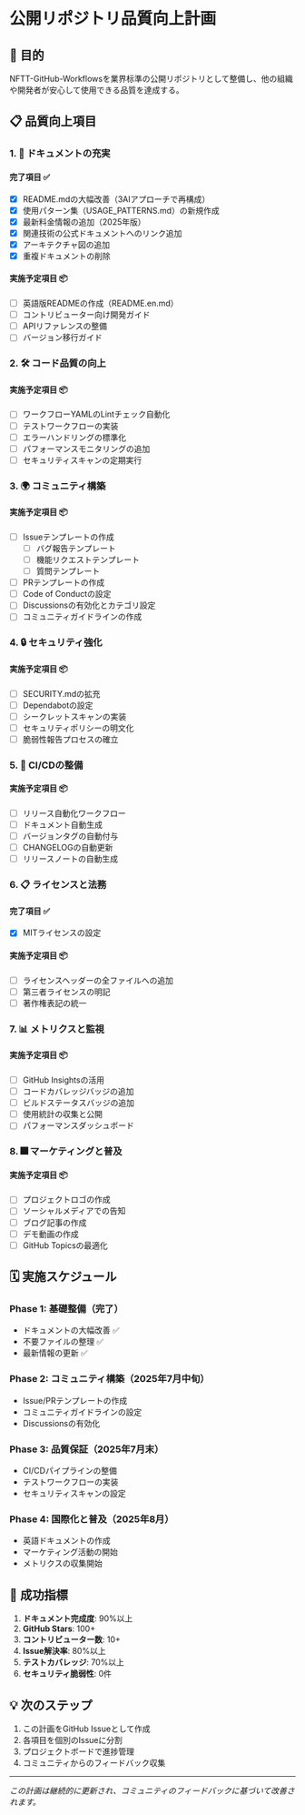 # 公開リポジトリ品質向上計画

## 🎯 目的

NFTT-GitHub-Workflowsを業界标準の公開リポジトリとして整備し、他の組織や開発者が安心して使用できる品質を達成する。

## 📋 品質向上項目

### 1. 📝 ドキュメントの充実

#### 完了項目 ✅
- [x] README.mdの大幅改善（3AIアプローチで再構成）
- [x] 使用パターン集（USAGE_PATTERNS.md）の新規作成
- [x] 最新料金情報の追加（2025年版）
- [x] 関連技術の公式ドキュメントへのリンク追加
- [x] アーキテクチャ図の追加
- [x] 重複ドキュメントの削除

#### 実施予定項目 📦
- [ ] 英語版READMEの作成（README.en.md）
- [ ] コントリビューター向け開発ガイド
- [ ] APIリファレンスの整備
- [ ] バージョン移行ガイド

### 2. 🛠️ コード品質の向上

#### 実施予定項目 📦
- [ ] ワークフローYAMLのLintチェック自動化
- [ ] テストワークフローの実装
- [ ] エラーハンドリングの標準化
- [ ] パフォーマンスモニタリングの追加
- [ ] セキュリティスキャンの定期実行

### 3. 🌍 コミュニティ構築

#### 実施予定項目 📦
- [ ] Issueテンプレートの作成
  - [ ] バグ報告テンプレート
  - [ ] 機能リクエストテンプレート
  - [ ] 質問テンプレート
- [ ] PRテンプレートの作成
- [ ] Code of Conductの設定
- [ ] Discussionsの有効化とカテゴリ設定
- [ ] コミュニティガイドラインの作成

### 4. 🔒 セキュリティ強化

#### 実施予定項目 📦
- [ ] SECURITY.mdの拡充
- [ ] Dependabotの設定
- [ ] シークレットスキャンの実装
- [ ] セキュリティポリシーの明文化
- [ ] 脆弱性報告プロセスの確立

### 5. 🚀 CI/CDの整備

#### 実施予定項目 📦
- [ ] リリース自動化ワークフロー
- [ ] ドキュメント自動生成
- [ ] バージョンタグの自動付与
- [ ] CHANGELOGの自動更新
- [ ] リリースノートの自動生成

### 6. 📋 ライセンスと法務

#### 完了項目 ✅
- [x] MITライセンスの設定

#### 実施予定項目 📦
- [ ] ライセンスヘッダーの全ファイルへの追加
- [ ] 第三者ライセンスの明記
- [ ] 著作権表記の統一

### 7. 📊 メトリクスと監視

#### 実施予定項目 📦
- [ ] GitHub Insightsの活用
- [ ] コードカバレッジバッジの追加
- [ ] ビルドステータスバッジの追加
- [ ] 使用統計の収集と公開
- [ ] パフォーマンスダッシュボード

### 8. 🎆 マーケティングと普及

#### 実施予定項目 📦
- [ ] プロジェクトロゴの作成
- [ ] ソーシャルメディアでの告知
- [ ] ブログ記事の作成
- [ ] デモ動画の作成
- [ ] GitHub Topicsの最適化

## 🗓️ 実施スケジュール

### Phase 1: 基礎整備（完了）
- ドキュメントの大幅改善 ✅
- 不要ファイルの整理 ✅
- 最新情報の更新 ✅

### Phase 2: コミュニティ構築（2025年7月中旬）
- Issue/PRテンプレートの作成
- コミュニティガイドラインの設定
- Discussionsの有効化

### Phase 3: 品質保証（2025年7月末）
- CI/CDパイプラインの整備
- テストワークフローの実装
- セキュリティスキャンの設定

### Phase 4: 国際化と普及（2025年8月）
- 英語ドキュメントの作成
- マーケティング活動の開始
- メトリクスの収集開始

## 🎯 成功指標

1. **ドキュメント完成度**: 90%以上
2. **GitHub Stars**: 100+
3. **コントリビューター数**: 10+
4. **Issue解決率**: 80%以上
5. **テストカバレッジ**: 70%以上
6. **セキュリティ脆弱性**: 0件

## 💡 次のステップ

1. この計画をGitHub Issueとして作成
2. 各項目を個別のIssueに分割
3. プロジェクトボードで進捗管理
4. コミュニティからのフィードバック収集

---

*この計画は継続的に更新され、コミュニティのフィードバックに基づいて改善されます。*